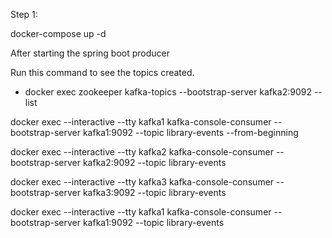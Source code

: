 Step 1:

docker-compose up -d

After starting the spring boot producer

Run this command to see the topics created.

 - docker exec zookeeper kafka-topics --bootstrap-server kafka2:9092 --list

 docker exec --interactive --tty kafka1 kafka-console-consumer --bootstrap-server kafka1:9092 --topic library-events --from-beginning

 docker exec --interactive --tty kafka2 kafka-console-consumer --bootstrap-server kafka2:9092 --topic library-events

  docker exec --interactive --tty kafka3 kafka-console-consumer --bootstrap-server kafka3:9092 --topic library-events

  docker exec --interactive --tty kafka1 kafka-console-consumer --bootstrap-server kafka1:9092 --topic library-events

